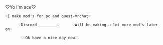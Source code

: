 ♡Yo I'm ace♡ 
   
    ♡I make mod's for pc and quest-Vrchat♡ 
        
          ♡Discord-________♡      ♡Will be making a lot more mod's later on♡
          
           ♡♡Ok have a nice day now♡♡
